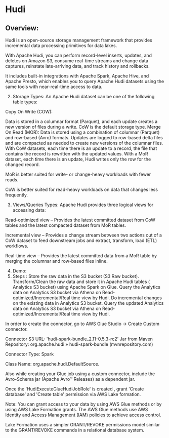 # Hudi
## Overview:
Hudi is an open-source storage management framework that provides incremental data processing primitives for data lakes.

With Apache Hudi, you can perform record-level inserts, updates, and deletes on Amazon S3, consume real-time streams and change data captures, reinstate late-arriving data, and track history and rollbacks.

It includes built-in integrations with Apache Spark, Apache Hive, and Apache Presto, which enables you to query Apache Hudi datasets using the same tools with near-real-time access to data.

2. Storage Types:
An Apache Hudi dataset can be one of the following table types:

Copy On Write  (COW):

Data is stored in a columnar format (Parquet), and each update creates a new version of files during a write. CoW is the default storage type.
Merge On Read (MOR):
Data is stored using a combination of columnar (Parquet) and row-based (Avro) formats. Updates are logged to row-based delta files and are compacted as needed to create new versions of the columnar files.
With CoW datasets, each time there is an update to a record, the file that contains the record is rewritten with the updated values. With a MoR dataset, each time there is an update, Hudi writes only the row for the changed record.

MoR is better suited for write- or change-heavy workloads with fewer reads.

CoW is better suited for read-heavy workloads on data that changes less frequently.

3. Views/Queries Types:
Apache Hudi provides three logical views for accessing data:

Read-optimized view – Provides the latest committed dataset from CoW tables and the latest compacted dataset from MoR tables.

Incremental view – Provides a change stream between two actions out of a CoW dataset to feed downstream jobs and extract, transform, load (ETL) workflows.

Real-time view – Provides the latest committed data from a MoR table by merging the columnar and row-based files inline.

4. Demo:
5. Steps :
Store the raw data in the S3 bucket (S3 Raw bucket).
Transform/Clean the raw data and store it in Apache Hudi tables ( Analytics S3 bucket) using Apache Spark on Glue.
Query the Analytics data on Analytics S3 bucket via Athena on Read-optimized/Incremental/Real time view by Hudi.
Do incremental changes on the existing data in Analytics S3 bucket.
Query the updated Analytics data on Analytics S3 bucket via Athena on Read-optimized/Incremental/Real time view by Hudi.

In order to create the connector, go to AWS Glue Studio -> Create Custom connector.

Connector S3 URL: 'hudi-spark-bundle_2.11-0.5.3-rc2' Jar from Maven Repository: org.apache.hudi » hudi-spark-bundle (mvnrepository.com) 

Connector Type: Spark

Class Name: org.apache.hudi.DefaultSource.

Also while creating your Glue job using a custom connector, include the Avro-Schema jar (Apache Avro™ Releases) as a dependent jar.

Once the 'HudiExecuteGlueHudiJobRole' is created , grant 'Create database' and 'Create table' permission via AWS Lake formation.

Note: You can grant access to your data by using AWS Glue methods or by using AWS Lake Formation grants. The AWS Glue methods use AWS Identity and Access Management (IAM) policies to achieve access control.

Lake Formation uses a simpler GRANT/REVOKE permissions model similar to the GRANT/REVOKE commands in a relational database system.

